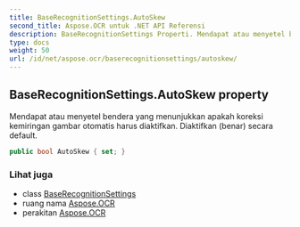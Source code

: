 ```yaml
---
title: BaseRecognitionSettings.AutoSkew
second_title: Aspose.OCR untuk .NET API Referensi
description: BaseRecognitionSettings Properti. Mendapat atau menyetel bendera yang menunjukkan apakah koreksi kemiringan gambar otomatis harus diaktifkan. Diaktifkan benar secara default.
type: docs
weight: 50
url: /id/net/aspose.ocr/baserecognitionsettings/autoskew/
---
```

## BaseRecognitionSettings.AutoSkew property

Mendapat atau menyetel bendera yang menunjukkan apakah koreksi kemiringan gambar otomatis harus diaktifkan. Diaktifkan (benar) secara default.

```csharp
public bool AutoSkew { set; }
```

### Lihat juga

* class [BaseRecognitionSettings](../)
* ruang nama [Aspose.OCR](../../baserecognitionsettings/)
* perakitan [Aspose.OCR](../../../)


